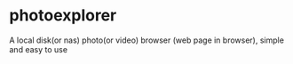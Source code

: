 # photoexplorer
A local disk(or nas) photo(or video) browser (web page in browser), simple and easy to use
